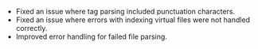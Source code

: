 - Fixed an issue where tag parsing included punctuation characters.
- Fixed an issue where errors with indexing virtual files were not handled correctly.
- Improved error handling for failed file parsing.